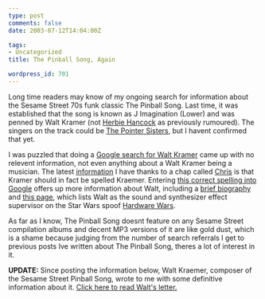 ```yaml
---
type: post
comments: false
date: 2003-07-12T14:04:00Z

tags:
- Uncategorized
title: The Pinball Song, Again

wordpress_id: 701
---
```


Long time readers may know of my ongoing search for information about the Sesame Street 70s funk classic The Pinball Song. Last time, it was established that the song is known as J Imagination (Lower) and was penned by Walt Kramer (not [Herbie Hancock](http://www.herbiehancock.com/) as previously rumoured). The singers on the track could be [The Pointer Sisters](http://www.thepointersistersfans.com/menu.html), but I havent confirmed that yet. 



	

I was puzzled that doing a [Google search for Walt Kramer](http://www.google.com/search?q=walt+kramer) came up with no relevent information, not even anything about a Walt Kramer being a musician. The latest [information](http://www.ballofstringtheory.com/article/40#comment764) I have  thanks to a chap called [Chris](http://www.karrot.org.uk/)  is that Kramer should in fact be spelled Kraemer. Entering [this correct spelling into Google](http://www.google.com/search?q=walt+kraemer) offers up more information about Walt, including a [brief biography](http://www.birdlives.com/waltbio.html) and [this page](http://www1.theforce.net/cuswe/clists.asp), which lists Walt as the sound and synthesizer effect supervisor on the Star Wars spoof [Hardware Wars](http://us.imdb.com/Details?0077658). 



	

As far as I know, The Pinball Song doesnt feature on any Sesame Street compilation albums and decent MP3 versions of it are like gold dust, which is a shame because judging from the number of search referrals I get to previous posts Ive written about The Pinball Song, theres a lot of interest in it. 





**UPDATE:** Since posting the information below, Walt Kraemer, composer of the Sesame Street Pinball Song, wrote to me with some definitive information about it. [Click here to read Walt's letter.](http://mattjon.es/blog/2003/09/a-letter-from-walt-kraemer/)
